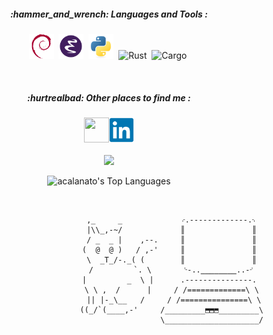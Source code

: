 <!--
<div align="center"><h5><img src="https://readme-typing-svg.herokuapp.com?font=Jetbrains+mono&size=20&duration=3500&color=33FF33&center=true&vCenter=true&width=835&height=40&lines=Hello!+acalanato+here;I'm+new+to+coding;But+i+expect+...;great+things+to+come!;+;" alt="Typing SVG"/></h5></div>
-->

<div align="center">
<h5> :hammer_and_wrench: Languages and Tools : </h5>

<img src="https://github.com/devicons/devicon/blob/master/icons/debian/debian-original.svg" title="Debian" alt="Debian" width="40" height="40"/>&nbsp;
<img src="https://github.com/devicons/devicon/blob/master/icons/emacs/emacs-original.svg" title="Emacs" alt="Emacs" width="40" height="40"/>&nbsp;
<img src="https://github.com/devicons/devicon/blob/master/icons/python/python-original.svg" title="Python" alt="Python" width="40" height="40"/>&nbsp;
<img src="https://prev.rust-lang.org/logos/rust-logo-64x64.png" title="Rust" alt="Rust" width="40" height="40"/>&nbsp;
<img src="https://www.rust-lang.org/logos/cargo.png" title="Cargo" alt="Cargo" width="40" height="40"/>&nbsp;
</div>
<br>
<div align="center"> <h5> :hurtrealbad: Other places to find me : </h5> </div>
<div align="center"> <a href="https://www.codewars.com/users/Acalanato"><img src="https://www.codewars.com/packs/assets/logo.f607a0fb.svg" width="40" height="40"/></a><a href="https://www.linkedin.com/in/vagner-nogueira/"><img src="https://github.com/devicons/devicon/blob/master/icons/linkedin/linkedin-original.svg" width="40" height="40"/> </a> </div>

<br>
<div align="center"><img src="https://www.codewars.com/users/Acalanato/badges/small"/><div/>

<!---
<img src="https://komarev.com/ghpvc/?username=acalanato&style=flat-square&color=grey" alt=""/>
--->
<div align="center">

![acalanato's Top Languages](https://github-readme-stats.vercel.app/api/top-langs/?username=acalanato&theme=chartreuse-dark&show_icons=true&hide_border=true&layout=compact)

<!---
[![GitHub Streak](https://github-readme-streak-stats.herokuapp.com?user=acalanato&theme=soft-green)](https://git.io/streak-stats)

<img src="https://github-profile-summary-cards.vercel.app/api/cards/profile-details?username=acalanato&theme=github_dark" alt="acalanato's GitHub Stats"/>
--->
</div>
<br>


                                ,_     _             ⌌.-------------.⌍
                                |\\_,-~/             ║               ║
                                / _  _ |    ,--.     ║               ║
                               (  @  @ )   / ,-'     ║               ║
                                \  _T_/-._( (        ║               ║
                                /         `. \       ⌎-..‗‗‗‗‗‗‗‗..-⌏
                               |         _  \ |      .---------------.
                                \ \ ,  /      |     / /=============\ \
                                 || |-_\__   /     / /===============\ \
                                ((_/`(____,-'     /_________⬒⬒⬒_________\
                                                  \_____________________/


